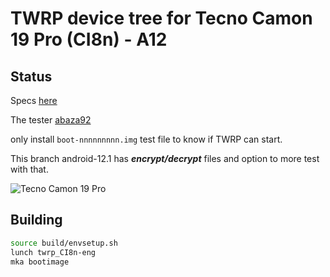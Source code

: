 # TWRP device tree for Tecno Camon 19 Pro (CI8n) - A12

## Status

Specs [here](https://www.gsmarena.com/tecno_camon_19_pro-11618.php)

The tester [abaza92](https://4pda.to/forum/index.php?showuser=4591571)

only install `boot-nnnnnnnnn.img` test file to know if TWRP can start.

This branch android-12.1 has ***encrypt/decrypt*** files and option to more test with that.

![Tecno Camon 19 Pro](https://fdn2.gsmarena.com/vv/pics/tecno/tecno-camon-19-pro-2.jpg)

## Building

```bash
source build/envsetup.sh
lunch twrp_CI8n-eng
mka bootimage
```

